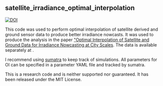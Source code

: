 satellite_irradiance_optimal_interpolation
------------------------------------------
[![DOI](https://zenodo.org/badge/DOI/10.5281/zenodo.166778.svg)](https://doi.org/10.5281/zenodo.166778)

This code was used to perform optimal interpolation of satellite derived
and ground sensor data to produce better irradiance nowcasts. It was used
to produce the analysis in the paper ["Optimal Interpolation of Satellite
and Ground Data for Irradiance Nowcasting at City Scales](). The data is
available separately at []().

I recommend using [sumatra](http://sumatra.readthedocs.io) to keep track of
simulations. All parameters for OI can be specified in a parameter YAML file
and tracked by sumatra.

This is a research code and is neither supported nor guaranteed. It has
been released under the MIT License.
